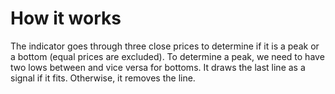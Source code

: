 # How it works

The indicator goes through three close prices to determine if it is a peak or a bottom (equal prices are excluded). To determine a peak, we need to have two lows between and vice versa for bottoms. It draws the last line as a signal if it fits. Otherwise, it removes the line. 
